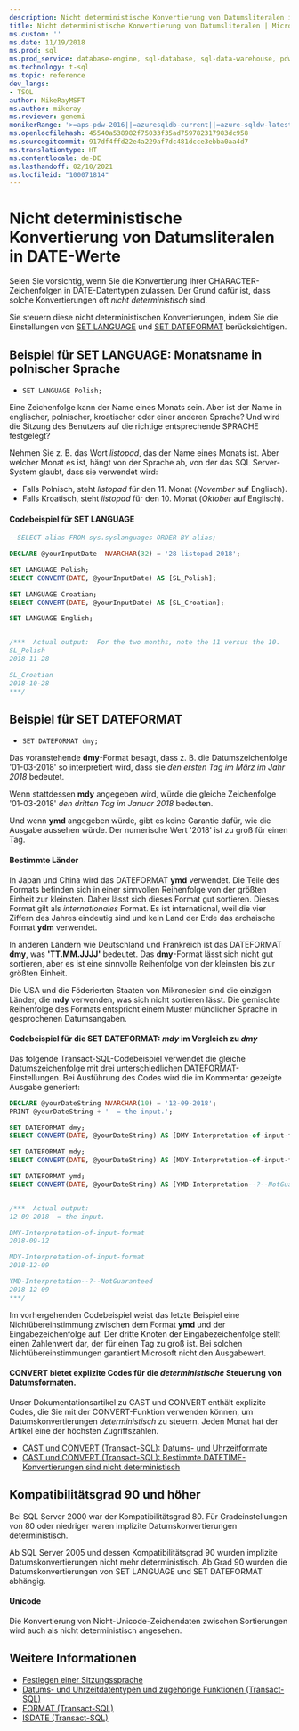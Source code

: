 ```yaml
---
description: Nicht deterministische Konvertierung von Datumsliteralen in DATE-Werte
title: Nicht deterministische Konvertierung von Datumsliteralen | Microsoft-Dokumentation
ms.custom: ''
ms.date: 11/19/2018
ms.prod: sql
ms.prod_service: database-engine, sql-database, sql-data-warehouse, pdw
ms.technology: t-sql
ms.topic: reference
dev_langs:
- TSQL
author: MikeRayMSFT
ms.author: mikeray
ms.reviewer: genemi
monikerRange: '>=aps-pdw-2016||=azuresqldb-current||=azure-sqldw-latest||>=sql-server-2016||>=sql-server-linux-2017||=azuresqldb-mi-current'
ms.openlocfilehash: 45540a538982f75033f35ad759782317983dc958
ms.sourcegitcommit: 917df4ffd22e4a229af7dc481dcce3ebba0aa4d7
ms.translationtype: HT
ms.contentlocale: de-DE
ms.lasthandoff: 02/10/2021
ms.locfileid: "100071814"
---
```

# <a name="nondeterministic-conversion-of-literal-date-strings-into-date-values"></a>Nicht deterministische Konvertierung von Datumsliteralen in DATE-Werte

Seien Sie vorsichtig, wenn Sie die Konvertierung Ihrer CHARACTER-Zeichenfolgen in DATE-Datentypen zulassen. Der Grund dafür ist, dass solche Konvertierungen oft _nicht deterministisch_ sind.

Sie steuern diese nicht deterministischen Konvertierungen, indem Sie die Einstellungen von [SET LANGUAGE](../statements/set-language-transact-sql.md) und [SET DATEFORMAT](../statements/set-dateformat-transact-sql.md) berücksichtigen.



## <a name="set-language-example-month-name-in-polish"></a>Beispiel für SET LANGUAGE: Monatsname in polnischer Sprache

- `SET LANGUAGE Polish;`

Eine Zeichenfolge kann der Name eines Monats sein. Aber ist der Name in englischer, polnischer, kroatischer oder einer anderen Sprache? Und wird die Sitzung des Benutzers auf die richtige entsprechende SPRACHE festgelegt?

Nehmen Sie z. B. das Wort _listopad_, das der Name eines Monats ist. Aber welcher Monat es ist, hängt von der Sprache ab, von der das SQL Server-System glaubt, dass sie verwendet wird:
- Falls Polnisch, steht _listopad_ für den 11. Monat (_November_ auf Englisch).
- Falls Kroatisch, steht _listopad_ für den 10. Monat (_Oktober_ auf Englisch).

#### <a name="code-example-of-set-language"></a>Codebeispiel für SET LANGUAGE

```sql
--SELECT alias FROM sys.syslanguages ORDER BY alias;

DECLARE @yourInputDate  NVARCHAR(32) = '28 listopad 2018';

SET LANGUAGE Polish;
SELECT CONVERT(DATE, @yourInputDate) AS [SL_Polish];

SET LANGUAGE Croatian;
SELECT CONVERT(DATE, @yourInputDate) AS [SL_Croatian];

SET LANGUAGE English;


/***  Actual output:  For the two months, note the 11 versus the 10.
SL_Polish
2018-11-28

SL_Croatian
2018-10-28
***/
```



## <a name="set-dateformat-example"></a>Beispiel für SET DATEFORMAT

- `SET DATEFORMAT dmy;`

Das voranstehende **dmy**-Format besagt, dass z. B. die Datumszeichenfolge '01-03-2018' so interpretiert wird, dass sie _den ersten Tag im März im Jahr 2018_ bedeutet.

Wenn stattdessen **mdy** angegeben wird, würde die gleiche Zeichenfolge '01-03-2018' _den dritten Tag im Januar 2018_ bedeuten.

Und wenn **ymd** angegeben würde, gibt es keine Garantie dafür, wie die Ausgabe aussehen würde. Der numerische Wert '2018' ist zu groß für einen Tag.
<!--
The preceding claim of "no guarantee" might be incorrect, in the minds of the SQL query engine Developer team?
-->

#### <a name="specific-countries"></a>Bestimmte Länder

In Japan und China wird das DATEFORMAT **ymd** verwendet. Die Teile des Formats befinden sich in einer sinnvollen Reihenfolge von der größten Einheit zur kleinsten. Daher lässt sich dieses Format gut sortieren. Dieses Format gilt als _internationales_ Format. Es ist international, weil die vier Ziffern des Jahres eindeutig sind und kein Land der Erde das archaische Format **ydm** verwendet.

In anderen Ländern wie Deutschland und Frankreich ist das DATEFORMAT **dmy**, was **'TT.MM.JJJJ'** bedeutet. Das **dmy**-Format lässt sich nicht gut sortieren, aber es ist eine sinnvolle Reihenfolge von der kleinsten bis zur größten Einheit.

Die USA und die Föderierten Staaten von Mikronesien sind die einzigen Länder, die **mdy** verwenden, was sich nicht sortieren lässt. Die gemischte Reihenfolge des Formats entspricht einem Muster mündlicher Sprache in gesprochenen Datumsangaben.

#### <a name="code-example-of-set-dateformat-mdy-versus-dmy"></a>Codebeispiel für die SET DATEFORMAT: *mdy* im Vergleich zu *dmy*

Das folgende Transact-SQL-Codebeispiel verwendet die gleiche Datumszeichenfolge mit drei unterschiedlichen DATEFORMAT-Einstellungen. Bei Ausführung des Codes wird die im Kommentar gezeigte Ausgabe generiert:

```sql
DECLARE @yourDateString NVARCHAR(10) = '12-09-2018';
PRINT @yourDateString + '  = the input.';

SET DATEFORMAT dmy;
SELECT CONVERT(DATE, @yourDateString) AS [DMY-Interpretation-of-input-format];

SET DATEFORMAT mdy;
SELECT CONVERT(DATE, @yourDateString) AS [MDY-Interpretation-of-input-format];

SET DATEFORMAT ymd;
SELECT CONVERT(DATE, @yourDateString) AS [YMD-Interpretation--?--NotGuaranteed];


/***  Actual output:
12-09-2018  = the input.

DMY-Interpretation-of-input-format
2018-09-12

MDY-Interpretation-of-input-format
2018-12-09

YMD-Interpretation--?--NotGuaranteed
2018-12-09
***/
```

Im vorhergehenden Codebeispiel weist das letzte Beispiel eine Nichtübereinstimmung zwischen dem Format **ymd** und der Eingabezeichenfolge auf. Der dritte Knoten der Eingabezeichenfolge stellt einen Zahlenwert dar, der für einen Tag zu groß ist. Bei solchen Nichtübereinstimmungen garantiert Microsoft nicht den Ausgabewert.

#### <a name="convert-offers-explicit-codes-for-_deterministic_-control-of-date-formats"></a>CONVERT bietet explizite Codes für die _deterministische_ Steuerung von Datumsformaten.

Unser Dokumentationsartikel zu CAST und CONVERT enthält explizite Codes, die Sie mit der CONVERT-Funktion verwenden können, um Datumskonvertierungen _deterministisch_ zu steuern. Jeden Monat hat der Artikel eine der höchsten Zugriffszahlen.

- [CAST und CONVERT (Transact-SQL): Datums- und Uhrzeitformate](../functions/cast-and-convert-transact-sql.md#date-and-time-styles)
- [CAST und CONVERT (Transact-SQL): Bestimmte DATETIME-Konvertierungen sind nicht deterministisch](../functions/cast-and-convert-transact-sql.md#certain-datetime-conversions-are-nondeterministic)



## <a name="compatibility-level-90-and-above"></a>Kompatibilitätsgrad 90 und höher

Bei SQL Server 2000 war der Kompatibilitätsgrad 80. Für Gradeinstellungen von 80 oder niedriger waren implizite Datumskonvertierungen deterministisch.

Ab SQL Server 2005 und dessen Kompatibilitätsgrad 90 wurden implizite Datumskonvertierungen nicht mehr deterministisch. Ab Grad 90 wurden die Datumskonvertierungen von SET LANGUAGE und SET DATEFORMAT abhängig.

#### <a name="unicode"></a>Unicode

<!-- The next live sentence needs an explanatory example!  N'somethingHere?'.
-->
Die Konvertierung von Nicht-Unicode-Zeichendaten zwischen Sortierungen wird auch als nicht deterministisch angesehen.



## <a name="see-also"></a>Weitere Informationen

- [Festlegen einer Sitzungssprache](../../relational-databases/collations/set-a-session-language.md)
- [Datums- und Uhrzeitdatentypen und zugehörige Funktionen (Transact-SQL)](../functions/date-and-time-data-types-and-functions-transact-sql.md)
- [FORMAT (Transact-SQL)](../functions/format-transact-sql.md)
- [ISDATE (Transact-SQL)](../functions/isdate-transact-sql.md)



<!--
This new article is linked-to by the following articles (at least initially on 2018/11/19).....
...
* docs/relational-databases/views/create-indexed-views.md
* docs/relational-databases/indexes/indexes-on-computed-columns.md
* docs/t-sql/functions/cast-and-convert-transact-sql.md
...
As a reaction to public PR 1279, this approach of creating a new article to link to is a better alternative than a docs/includes/ approach.
GeneMi (MightyPen), 2018/11/19
-->

